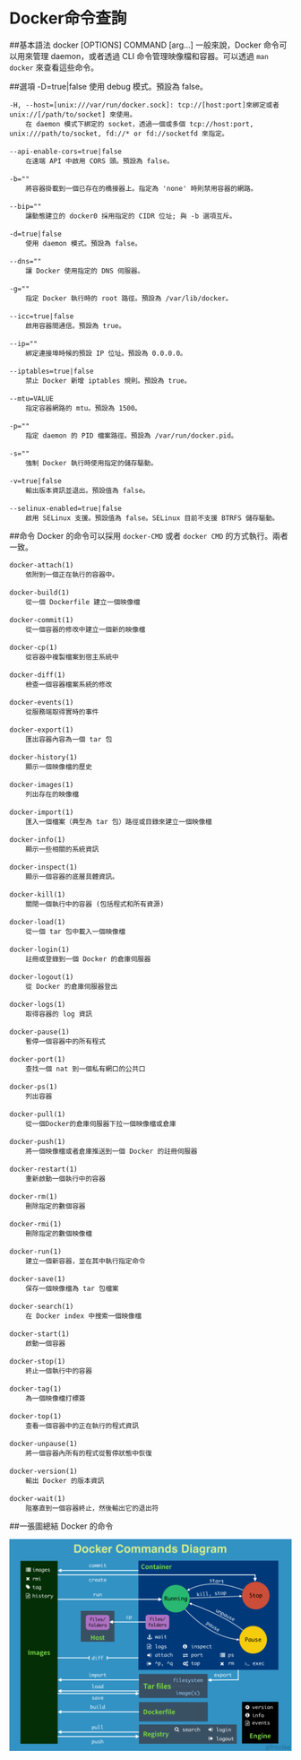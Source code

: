 # Docker命令查詢

##基本語法
    docker [OPTIONS] COMMAND [arg...]
一般來說，Docker 命令可以用來管理 daemon，或者透過 CLI 命令管理映像檔和容器。可以透過 `man docker` 來查看這些命令。


##選項
    -D=true|false
        使用 debug 模式。預設為 false。

    -H, --host=[unix:///var/run/docker.sock]: tcp://[host:port]來綁定或者 unix://[/path/to/socket] 來使用。
        在 daemon 模式下綁定的 socket，透過一個或多個 tcp://host:port, unix:///path/to/socket, fd://* or fd://socketfd 來指定。

    --api-enable-cors=true|false
        在遠端 API 中啟用 CORS 頭。預設為 false。

    -b=""
        將容器掛載到一個已存在的橋接器上。指定為 'none' 時則禁用容器的網路。

    --bip=""
        讓動態建立的 docker0 採用指定的 CIDR 位址; 與 -b 選項互斥。

    -d=true|false
        使用 daemon 模式。預設為 false。

    --dns=""
        讓 Docker 使用指定的 DNS 伺服器。

    -g=""
        指定 Docker 執行時的 root 路徑。預設為 /var/lib/docker。

    --icc=true|false
        啟用容器間通信。預設為 true。

    --ip=""
        綁定連接埠時候的預設 IP 位址。預設為 0.0.0.0。

    --iptables=true|false
        禁止 Docker 新增 iptables 規則。預設為 true。

    --mtu=VALUE
        指定容器網路的 mtu。預設為 1500。

    -p=""
        指定 daemon 的 PID 檔案路徑。預設為 /var/run/docker.pid。

    -s=""
        強制 Docker 執行時使用指定的儲存驅動。

    -v=true|false
        輸出版本資訊並退出。預設值為 false。

    --selinux-enabled=true|false
        啟用 SELinux 支援。預設值為 false。SELinux 目前不支援 BTRFS 儲存驅動。


##命令
Docker 的命令可以採用 `docker-CMD` 或者 `docker CMD` 的方式執行。兩者一致。

    docker-attach(1)
        依附到一個正在執行的容器中。

    docker-build(1)
        從一個 Dockerfile 建立一個映像檔

    docker-commit(1)
        從一個容器的修改中建立一個新的映像檔

    docker-cp(1)
        從容器中複製檔案到宿主系統中

    docker-diff(1)
        檢查一個容器檔案系統的修改

    docker-events(1)
        從服務端取得實時的事件

    docker-export(1)
        匯出容器內容為一個 tar 包

    docker-history(1)
        顯示一個映像檔的歷史

    docker-images(1)
        列出存在的映像檔

    docker-import(1)
        匯入一個檔案（典型為 tar 包）路徑或目錄來建立一個映像檔

    docker-info(1)
        顯示一些相關的系統資訊

    docker-inspect(1)
        顯示一個容器的底層具體資訊。

    docker-kill(1)
        關閉一個執行中的容器 (包括程式和所有資源)

    docker-load(1)
        從一個 tar 包中載入一個映像檔

    docker-login(1)
        註冊或登錄到一個 Docker 的倉庫伺服器

    docker-logout(1)
        從 Docker 的倉庫伺服器登出

    docker-logs(1)
        取得容器的 log 資訊

    docker-pause(1)
        暫停一個容器中的所有程式

    docker-port(1)
        查找一個 nat 到一個私有網口的公共口

    docker-ps(1)
        列出容器

    docker-pull(1)
        從一個Docker的倉庫伺服器下拉一個映像檔或倉庫

    docker-push(1)
        將一個映像檔或者倉庫推送到一個 Docker 的註冊伺服器

    docker-restart(1)
        重新啟動一個執行中的容器

    docker-rm(1)
        刪除指定的數個容器

    docker-rmi(1)
        刪除指定的數個映像檔

    docker-run(1)
        建立一個新容器，並在其中執行指定命令

    docker-save(1)
        保存一個映像檔為 tar 包檔案

    docker-search(1)
        在 Docker index 中搜索一個映像檔

    docker-start(1)
        啟動一個容器

    docker-stop(1)
        終止一個執行中的容器

    docker-tag(1)
        為一個映像檔打標簽

    docker-top(1)
        查看一個容器中的正在執行的程式資訊

    docker-unpause(1)
        將一個容器內所有的程式從暫停狀態中恢復

    docker-version(1)
        輸出 Docker 的版本資訊

    docker-wait(1)
        阻塞直到一個容器終止，然後輸出它的退出符

##一張圖總結 Docker 的命令

![命令周期](../_images/cmd_logic.png)
